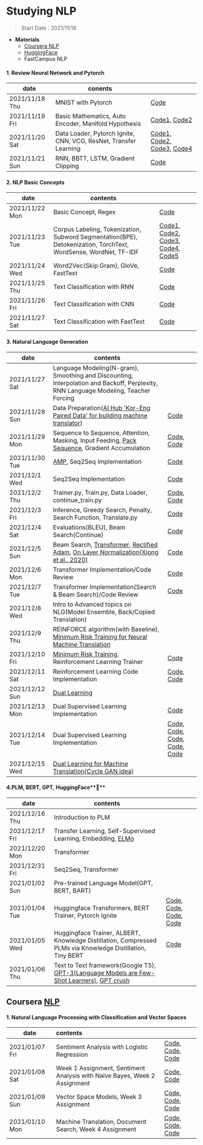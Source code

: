 # Studying NLP

> Start Date : 2021/11/18

- **Materials**
  - [Coursera NLP](https://www.coursera.org/specializations/natural-language-processing?)
  - [HuggingFace](https://huggingface.co/)
  - FastCampus NLP

####	1. Review Neural Network and Pytorch
| date           | conents                                                      |                                                              |
| -------------- | ------------------------------------------------------------ | ------------------------------------------------------------ |
| 2021/11/18 Thu | MNIST with Pytorch                                           | [Code](https://github.com/saanghyuk/NLP/tree/main/DL_review/01_mnist) |
| 2021/11/19 Fri | Basic Mathematics, Auto Encoder, Manifold Hypothesis         | [Code1](https://github.com/saanghyuk/NLP/tree/main/DL_review/02_representation_learning), [Code2](https://github.com/saanghyuk/NLP/tree/main/DL_review/03-geometric_perspective) |
| 2021/11/20 Sat | Data Loader, Pytorch Ignite, CNN, VCG, ResNet, Transfer Learning | [Code1](https://github.com/saanghyuk/NLP/tree/main/DL_review/04-advanced_pytorch_tutorials/04-01-custom_dataset), [Code2](https://github.com/saanghyuk/NLP/tree/main/DL_review/04-advanced_pytorch_tutorials/04-02-pytorch_ignite), [Code3](https://github.com/saanghyuk/NLP/tree/main/DL_review/05-cnn), [Code4](https://github.com/saanghyuk/NLP/tree/main/DL_review/06-transfer_learning) |
| 2021/11/21 Sun | RNN, BBTT, LSTM, Gradient Clipping                           | [Code](https://github.com/saanghyuk/NLP/tree/main/DL_review/07-rnn) |



#### 2. NLP Basic Concepts

| date           | contents                                                     |                                                              |
| -------------- | ------------------------------------------------------------ | ------------------------------------------------------------ |
| 2021/11/22 Mon | Basic Concept, Regex                                         | [Code](https://github.com/saanghyuk/NLP/tree/main/NLP_basic/01-preprocessing/0-regex) |
| 2021/11/23 Tue | Corpus Labeling, Tokenization, Subword Segmentation(BPE), Detokenization, TorchText, WordSense, WordNet, TF-IDF | [Code1](https://github.com/saanghyuk/NLP/tree/main/NLP_basic/01-preprocessing/0-regex), [Code2](https://github.com/saanghyuk/NLP/tree/main/NLP_basic/02-tokenization), [Code3](https://github.com/saanghyuk/NLP/tree/main/NLP_basic/03-subword_segmentation), [Code4](https://github.com/saanghyuk/NLP/tree/main/NLP_basic/04-detokenization), [Code5](https://github.com/saanghyuk/NLP/tree/main/NLP_basic/05-torchtext) |
| 2021/11/24 Wed | Word2Vec(Skip Gram), GloVe, FastText                         | [Code](https://github.com/saanghyuk/NLP/tree/main/NLP_basic/08-word_embedding) |
| 2021/11/25 Thu | Text Classification with RNN                                 | [Code](https://github.com/saanghyuk/NLP/blob/main/NLP_basic/09-text_classification/simple_ntc/simple_ntc/models/rnn.py) |
| 2021/11/26 Fri | Text Classification with CNN                                 | [Code](https://github.com/saanghyuk/NLP/blob/main/NLP_basic/09-text_classification/simple_ntc/simple_ntc/models/cnn.py) |
| 2021/11/27 Sat | Text Classification with FastText                            | [Code](https://github.com/saanghyuk/NLP/tree/main/NLP_basic/09-text_classification/FastText_classification) |





#### 3. Natural Language Generation

| date           | contents                                                     |                                                              |
| -------------- | ------------------------------------------------------------ | ------------------------------------------------------------ |
| 2021/11/27 Sat | Language Modeling(N-gram), Smoothing and Discounting, Interpolation and Backoff, Perplexity, RNN Language Modeling, Teacher Forcing |                                                              |
| 2021/11/28 Sun | Data Preparation([AI Hub 'Kor-Eng Paired Data' for building machine translator](https://aihub.or.kr/aidata/87/download)) | [Code](https://github.com/saanghyuk/NLP/tree/main/NLG/4-nlg/nlp_preprocessing) |
| 2021/11/29 Mon | Sequence to Sequence, Attention, Masking, Input Feeding, [Pack Sequence](https://stackoverflow.com/questions/51030782/why-do-we-pack-the-sequences-in-pytorch), Gradient Accumulation | [Code](https://github.com/saanghyuk/NLP/blob/main/NLG/Packed_Sequence.ipynb),  [Code](https://github.com/saanghyuk/NLP/blob/main/NLG/simple-nmt/simple_nmt/models/seq2seq.py) |
| 2021/11/30 Tue | [AMP](https://pytorch.org/docs/stable/amp.html), Seq2Seq Implementation | [Code](https://github.com/saanghyuk/NLP/blob/main/NLG/simple-nmt/simple_nmt/models/seq2seq.py) |
| 2021/12/1 Wed  | Seq2Seq Implementation                                       | [Code](https://github.com/saanghyuk/NLP/blob/main/NLG/simple-nmt/simple_nmt/models/seq2seq.py) |
| 2021/12/2 Thu  | Trainer.py, Train.py, Data Loader, continue_train.py         | [Code](https://github.com/saanghyuk/NLP/blob/main/NLG/simple-nmt/simple_nmt/models/seq2seq.py), [Code](https://github.com/saanghyuk/NLP/blob/main/NLG/simple-nmt/simple_nmt/trainer.py) |
| 2021/12/3 Fri  | Inference, Greedy Search, Penalty, Search Function, Translate.py | [Code](https://github.com/saanghyuk/NLP/blob/main/NLG/simple-nmt/translate.py) |
| 2021/12/4 Sat  | Evaluations(BLEU), Beam Search(Continue)                     | [Code](https://github.com/saanghyuk/NLP/blob/main/NLG/simple-nmt/simple_nmt/search.py) |
| 2021/12/5 Sun  | Beam Search, [Transformer](https://proceedings.neurips.cc/paper/2017/file/3f5ee243547dee91fbd053c1c4a845aa-Paper.pdf), [Rectified Adam](https://github.com/LiyuanLucasLiu/RAdam), [On Layer Normalization(Xiong et al., 2020)](http://proceedings.mlr.press/v119/xiong20b/xiong20b.pdf) | [Code](https://github.com/saanghyuk/NLP/blob/main/NLG/simple-nmt/simple_nmt/search.py) |
| 2021/12/6 Mon  | Transformer Implementation/Code Review                       | [Code](https://github.com/saanghyuk/NLP/blob/main/NLG/simple-nmt/simple_nmt/models/transformer.py) |
| 2021/12/7 Tue  | Transformer Implementation(Search & Beam Search)/Code Review | [Code](https://github.com/saanghyuk/NLP/blob/main/NLG/simple-nmt/simple_nmt/models/transformer.py) |
| 2021/12/8 Wed  | Intro to Advanced topics on NLG(Model Ensemble, Back/Copied Translation) |                                                              |
| 2021/12/9 Thu  | REINFORCE algorithm(with Baseline), [Minimum Risk Training for Neural Machine Translation](https://arxiv.org/pdf/1512.02433.pdf) |                                                              |
| 2021/12/10 Fri | [Minimum Risk Training](https://arxiv.org/abs/1512.02433), Reinforcement Learning Trainer | [Code](https://github.com/saanghyuk/NLP/blob/main/NLG/simple-nmt/simple_nmt/rl_trainer.py) |
| 2021/12/11 Sat | Reinforcement Learning Code Implementation                   | [Code](https://github.com/saanghyuk/NLP/blob/main/NLG/simple-nmt/simple_nmt/rl_trainer.py), [Code](https://github.com/saanghyuk/NLP/blob/main/NLG/simple-nmt/train.py) |
| 2021/12/12 Sun | [Dual Learning](https://arxiv.org/pdf/1707.00415.pdf)        |                                                              |
| 2021/12/13 Mon | Dual Supervised Learning Implementation                      | [Code](https://github.com/saanghyuk/NLP/blob/main/NLG/simple-nmt/simple_nmt/lm_trainer.py) |
| 2021/12/14 Tue | Dual Supervised Learning Implementation                      | [Code](https://github.com/saanghyuk/NLP/blob/main/NLG/simple-nmt/simple_nmt/lm_trainer.py), [Code](https://github.com/saanghyuk/NLP/blob/main/NLG/simple-nmt/dual_train.py), [Code](https://github.com/saanghyuk/NLP/blob/main/NLG/simple-nmt/translate.py), [Code](https://github.com/saanghyuk/NLP/blob/main/NLG/simple-nmt/lm_train.py), [Code](https://github.com/saanghyuk/NLP/blob/main/NLG/simple-nmt/simple_nmt/models/rnnlm.py) |
| 2021/12/15 Wed | [Dual Learning for Machine Translation(Cycle GAN idea)](https://arxiv.org/pdf/1611.00179.pdf) |                                                              |



#### 4.PLM, BERT, GPT, HuggingFace**🤗**

| date           | contents                                                     |                                                              |
| -------------- | ------------------------------------------------------------ | ------------------------------------------------------------ |
| 2021/12/16 Thu | Introduction to PLM                                          |                                                              |
| 2021/12/17 Fri | Transfer Learning, Self-Supervised Learning, Embedding, [ELMo](https://arxiv.org/pdf/1802.05365.pdf) |                                                              |
| 2021/12/20 Mon | Transformer                                                  |                                                              |
| 2021/12/31 Fri | Seq2Seq, Transformer                                         |                                                              |
| 2021/01/02 Sun | Pre-trained Language Model(GPT, BERT, BART)                  |                                                              |
| 2021/01/04 Tue | Huggingface Transformers, BERT Trainer, Pytorch Ignite       | [Code](https://github.com/saanghyuk/NLP/blob/main/BERT_GPT/simple-ntc/simple_ntc/bert_trainer.py), [Code](https://github.com/saanghyuk/NLP/blob/main/BERT_GPT/simple-ntc/simple_ntc/bert_dataset.py), [Code](https://github.com/saanghyuk/NLP/blob/main/BERT_GPT/simple-ntc/finetune_plm_native.py), [Code](https://github.com/saanghyuk/NLP/blob/main/BERT_GPT/simple-ntc/classify_plm.py) |
| 2021/01/05 Wed | Huggingface Trainer, ALBERT, Knowledge Distillation, Compressed PLMs via Knowledge Distillation, Tiny BERT | [Code](https://github.com/saanghyuk/NLP/blob/main/BERT_GPT/simple-ntc/finetune_plm_hftrainer.py) |
| 2021/01/06 Thu | Text to Text framework(Google T5), [GPT-3(Language Models are Few-Shot Learners)](https://arxiv.org/pdf/2005.14165.pdf), [GPT crush](https://gptcrush.com/) |                                                              |





## Coursera [NLP](https://www.coursera.org/specializations/natural-language-processing)

#### 1. Natural Language Processing with Classification and Vector Spaces

| date           | contents                                                     |                                                              |
| -------------- | :----------------------------------------------------------- | ------------------------------------------------------------ |
| 2021/01/07 Fri | Sentiment Analysis with Logistic Regression                  | [Code](https://github.com/saanghyuk/NLP/blob/main/Coursera_NLP/C1/C1_W1_lecture_nb_01_preprocessing.ipynb), [Code](https://github.com/saanghyuk/NLP/blob/main/Coursera_NLP/C1/C1_W1_lecture_nb_02_word%20frequencies.ipynb), [Code](https://github.com/saanghyuk/NLP/blob/main/Coursera_NLP/C1/C1_W1_lecture_nb_03_logistic_regression_model.ipynb) |
| 2021/01/08 Sat | Week 1 Assignment, Sentiment Analysis with Naïve Bayes, Week 2 Assignment | [Code](https://github.com/saanghyuk/NLP/blob/main/Coursera_NLP/C1/Assignment/C1_W1_Assignment_complete.ipynb), [Code](https://github.com/saanghyuk/NLP/blob/main/Coursera_NLP/C2_Na%C3%AFve%20Bayes/Assignment/C1_W2_Assignment_complete.ipynb) |
| 2021/01/09 Sun | Vector Space Models, Week 3 Assignment                       | [Code](https://github.com/saanghyuk/NLP/blob/main/Coursera_NLP/C3_Vector%20Space/C1_W3_lecture_nb_01_linear_algebra.ipynb), [Code](https://github.com/saanghyuk/NLP/blob/main/Coursera_NLP/C3_Vector%20Space/C1_W3_lecture_nb_02_manipulating_word_embeddings.ipynb), [Code](https://github.com/saanghyuk/NLP/blob/main/Coursera_NLP/C3_Vector%20Space/Assignment/C1_W3_Assignment_complete.ipynb) |
| 2021/01/10 Mon | Machine Translation, Document Search, Week 4 Assignment      | [Code](https://github.com/saanghyuk/NLP/blob/main/Coursera_NLP/C4_Machine%20Translation/C1_W4_lecture_nb_01_vector_manipulation.ipynb), [Code](https://github.com/saanghyuk/NLP/blob/main/Coursera_NLP/C4_Machine%20Translation/C1_W4_lecture_nb_02_hash_functions_and_multiplanes.ipynb), [Code](https://github.com/saanghyuk/NLP/blob/main/Coursera_NLP/C4_Machine%20Translation/Assignment/C1_W4_Assignment_complete.ipynb) |

